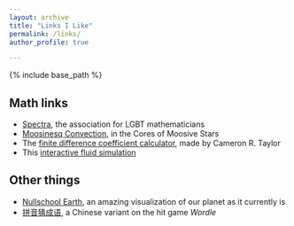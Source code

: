 ```yaml
---
layout: archive
title: "Links I Like"
permalink: /links/
author_profile: true

---
```


{% include base_path %}

## Math links
* [Spectra](http://lgbtmath.org/ "Spectra"), the association for LGBT mathematicians
* [Moosinesq Convection](https://arxiv.org/abs/2204.00002 "meese"), in the Cores of Moosive Stars
* The [finite difference coefficient calculator](https://web.media.mit.edu/~crtaylor/calculator.html), made by Cameron R. Taylor
* This [interactive fluid simulation](https://www.outpan.com/app/44bdd9869c/interactive-fluid-simulation)

## Other things
* [Nullschool Earth](https://earth.nullschool.net/ "Nullschool Earth"), an amazing visualization of our planet as it currently is
* [拼音猜成语](https://pinyincaichengyu.com/), a Chinese variant on the hit game _Wordle_
